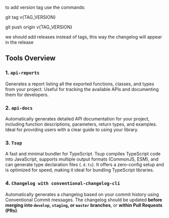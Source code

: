 to add version tag use the commands:


git tag v{TAG_VERSION}

git push origin v{TAG_VERSION}



we should add releases instead of tags, this way the changelog will appear in the release

## Tools Overview

### 1. `api-reports`
Generates a report listing all the exported functions, classes, and types from your project. Useful for tracking the available APIs and documenting them for developers.

### 2. `api-docs`
Automatically generates detailed API documentation for your project, including function descriptions, parameters, return types, and examples. Ideal for providing users with a clear guide to using your library.

### 3. `Tsup`
A fast and minimal bundler for TypeScript. Tsup compiles TypeScript code into JavaScript, supports multiple output formats (CommonJS, ESM), and can generate type declaration files (`.d.ts`). It offers a zero-config setup and is optimized for speed, making it ideal for bundling TypeScript libraries.

### 4. `Changelog with conventional-changelog-cli`
Automatically generates a changelog based on your commit history using Conventional Commit messages. The changelog should be updated **before merging into `develop`, `staging`, or `master` branches**, or **within Pull Requests (PRs)**.